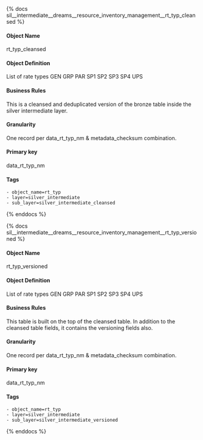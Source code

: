 {% docs sil__intermediate__dreams__resource_inventory_management__rt_typ_cleansed %}

#### Object Name
rt_typ_cleansed

#### Object Definition
List of rate types GEN
GRP
PAR
SP1
SP2
SP3
SP4
UPS

#### Business Rules
This is a cleansed and deduplicated version of the bronze table inside the silver intermediate layer.

#### Granularity
One record per data_rt_typ_nm & metadata_checksum combination.

#### Primary key
data_rt_typ_nm

#### Tags
    - object_name=rt_typ
    - layer=silver_intermediate
    - sub_layer=silver_intermediate_cleansed

{% enddocs %}

{% docs sil__intermediate__dreams__resource_inventory_management__rt_typ_versioned %}

#### Object Name
rt_typ_versioned

#### Object Definition
List of rate types GEN
GRP
PAR
SP1
SP2
SP3
SP4
UPS

#### Business Rules
This table is built on the top of the cleansed table. In addition to the cleansed table fields, it contains the versioning fields also.

#### Granularity
One record per data_rt_typ_nm & metadata_checksum combination.

#### Primary key
data_rt_typ_nm

#### Tags
    - object_name=rt_typ
    - layer=silver_intermediate
    - sub_layer=silver_intermediate_versioned

{% enddocs %}